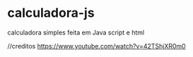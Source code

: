 # calculadora-js
calculadora simples feita em Java script e html

//creditos
https://www.youtube.com/watch?v=42TShjXR0m0
